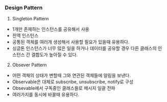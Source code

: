 ### Design Pattern

1. Singleton Pattern

- 1개만 존재하는 인스턴스를 공유해서 사용
- 전역 인스턴스
- 공통된 객체를 여러개 생성해서 사용할 필요가 있을때 유용하다.
- 싱글톤 인스턴스가 너무 많은 일을 하거나 데이터를 공유할 경우 다른 클래스의 인스턴스 간 결합도가 높아질 수 있다.

2. Obsever Pattern

- 어떤 객채의 상태가 변할때 그와 연관된 객체들에 알림을 보낸다.
- Observable은 대체로 subscribe, unsubscribe, notify로 구성
- Obsevable에서 구독중인 클래스들로 메시지 일괄 전파
- 여러가지를 동시에 바꿀때 유용하다.
